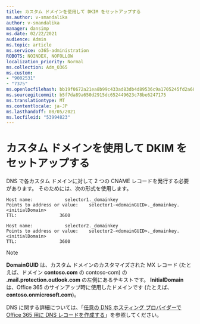 ```yaml
---
title: カスタム ドメインを使用して DKIM をセットアップする
ms.author: v-smandalika
author: v-smandalika
manager: dansimp
ms.date: 02/22/2021
audience: Admin
ms.topic: article
ms.service: o365-administration
ROBOTS: NOINDEX, NOFOLLOW
localization_priority: Normal
ms.collection: Adm_O365
ms.custom:
- "9002531"
- "7375"
ms.openlocfilehash: bb19f0672a21ea8b99c433ad83db4d89536c9a1705245fd2a683471170ab51ee
ms.sourcegitcommit: b5f7da89a650d2915dc652449623c78be6247175
ms.translationtype: MT
ms.contentlocale: ja-JP
ms.lasthandoff: 08/05/2021
ms.locfileid: "53994823"
---
```

# <a name="set-up-dkim-with-custom-domains"></a>カスタム ドメインを使用して DKIM をセットアップする

DNS で各カスタム ドメインに対して 2 つの CNAME レコードを発行する必要があります。 そのためには、次の形式を使用します。

```console
Host name:            selector1._domainkey
Points to address or value:    selector1-<domainGUID>._domainkey.<initialDomain>
TTL:                3600

Host name:            selector2._domainkey
Points to address or value:    selector2-<domainGUID>._domainkey.<initialDomain>
TTL:                3600
```
> [!NOTE]
> **DomainGUID** は、カスタム ドメインのカスタマイズされた MX レコード (たとえば、ドメイン **contoso.com** の contoso-com) の **.mail.protection.outlook.com** の左側にあるテキストです。 **InitialDomain** は、Office 365 のサインアップ時に使用したドメインです (たとえば、**contoso.onmicrosoft.com**)。

DNS に関する詳細については、「[任意の DNS ホスティング プロバイダーで Office 365 用に DNS レコードを作成する](https://docs.microsoft.com/microsoft-365/admin/get-help-with-domains/create-dns-records-at-any-dns-hosting-provider)」を参照してください。